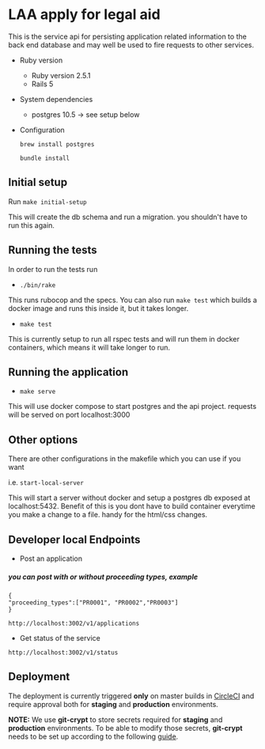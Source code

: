 # LAA apply for legal aid

This is the service api for persisting application related information to the back end database and
may well be used to fire requests to other services.

* Ruby version
    * Ruby version 2.5.1
    * Rails 5

* System dependencies
    * postgres 10.5  -> see setup below

* Configuration

    ```brew install postgres```

    ```bundle install```

## Initial setup

Run ```make initial-setup```

This will create the db schema  and run a  migration. you shouldn't have to run this again.

## Running the tests

In order to run the tests run


 * ```./bin/rake```
 
 This runs rubocop and the specs. You can also run ```make test``` which builds a docker image and runs this inside it, but it takes longer.

 * ```make test```

 This is currently setup to run all rspec tests and will run them in docker containers, which means
 it will take longer to run.


## Running the application

 * ```make serve```

 This will use docker compose to start postgres and the api project.
 requests will be served on port localhost:3000


## Other options

There are other configurations in the makefile which you can use if you want

i.e. ```start-local-server```

This will start a server without docker and setup a postgres db exposed at localhost:5432.
Benefit of this is you dont have to build container everytime you make a change to a file.  handy for the html/css changes.

## Developer local Endpoints

* Post an application 
 ##### you can post with or without proceeding types, example
    
    {
    "proceeding_types":["PR0001", "PR0002","PR0003"]
    }
    

```http://localhost:3002/v1/applications```

* Get status of the service

```http://localhost:3002/v1/status```

## Deployment

The deployment is currently triggered **only** on master builds in [CircleCI](https://circleci.com/gh/ministryofjustice/laa-apply-for-legalaid-api) and require approval both for **staging** and **production** environments.

**NOTE:** We use **git-crypt** to store secrets required for **staging** and **production** environments. To be able to modify those secrets, **git-crypt** needs to be set up according to the following [guide](https://ministryofjustice.github.io/cloud-platform-user-docs/03-other-topics/001-git-crypt-setup/#git-crypt).

